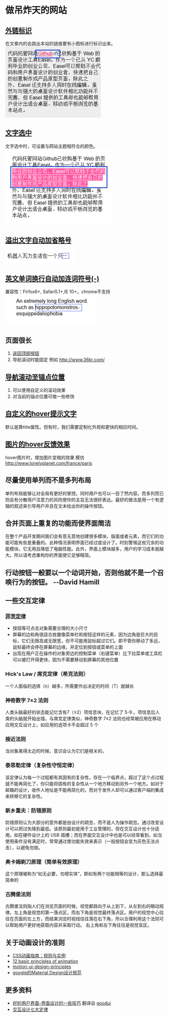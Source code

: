 # 做吊炸天的网站

## [外链标识](http://htmlpreview.github.io/?https://github.com/iamjoel/make-cool-site/blob/master/external-link/index.html)
在文章内的会跳出本站的链接要有小图标进行标识出来。    
![外链标识](external-link/demo.png)

## [文字选中](http://htmlpreview.github.io/?https://github.com/iamjoel/make-cool-site/blob/master/text-selected/text-selected.html)
文字选中时，可设置与网站主题相符合的颜色。    
![文字选中](text-selected/demo.png)

## [溢出文字自动加省略号](http://htmlpreview.github.io/?https://github.com/iamjoel/make-cool-site/blob/master/text-overflow/index.html)
![溢出文字自动加省略号](text-overflow/demo.png)

## [英文单词换行自动加连词符号(-)](http://htmlpreview.github.io/?https://github.com/iamjoel/make-cool-site/blob/master/en-word-break/index.html)
兼容性：Firfox6+, Safari5.1+,IE 10+。chrome不支持    
![英文单词换行自动加连词符](en-word-break/demo.png)

## 页面很长
1. [返回顶部按钮](http://htmlpreview.github.io/?https://github.com/iamjoel/make-cool-site/blob/master/scroll-to-top/index.html)
1. 导航滚动时能固定
例如 http://www.36kr.com/

## [导航滚动至锚点位置](http://htmlpreview.github.io/?https://github.com/iamjoel/make-cool-site/blob/master/nav-scroll-anim/index.html)
1. 可以使用自定义的滚动效果
1. 对当前的锚点位置可做一些修饰

## [自定义的hover提示文字](http://htmlpreview.github.io/?https://github.com/iamjoel/make-cool-site/blob/master/tool-tip/index.html)
默认是靠title属性。但有时，我们需要定制化外观和更快的相应时间。

## [图片的hover反馈效果](http://htmlpreview.github.io/?https://github.com/iamjoel/make-cool-site/blob/master/img-hover/index.html)
hover图片时，增加图片变暗的效果
模仿 http://www.lonelyplanet.com/france/paris


## 尽量使用单列而不是多列布局
单列布局能够让对全局有更好的掌控。同时用户也可以一目了然内容。而多列而已则会有分散用户注意力的风险使你的主旨无法很好表达。最好的做法是用一个有逻辑的叙述来引导用户并且在文末给出你的操作按钮。

## 合并页面上重复的功能而使界面简洁
在整个产品开发期间我们会有意无意地创建很多模块，版面或者元素，而它们的功能可能有些是重叠的。此种情况表明界面已经过度设计了。时刻警惕这些冗余的功能模块，它无用且降低了电脑性能。此外，界面上模块越多，用户的学习成本就越大。所以请考虑重构你的界面使它足够精简。

## 行动按钮一般要以一个动词开始，否则他就不是一个召唤行为的按钮。 --David Hamill

## 一些交互定律
### [菲茨定律](http://zh.wikipedia.org/zh/%E8%B4%B9%E8%8C%A8%E6%B3%95%E5%88%99)
* 按钮等可点击对象需要合理的大小尺寸
* 屏幕的边和角很适合放置像菜单栏和按钮这样的元素，因为边角是巨大的目标，它们无限高或无限宽，你不可能用鼠标超过它们。即不管你移动了多远，鼠标最终会停在屏幕的边缘，并定位到按钮或菜单的上面
* 出现在用户正在操作的对象旁边的控制菜单（右键菜单）比下拉菜单或工具栏可以被打开得更快，因为不需要移动到屏幕的其他位置

### Hick's Law / 席克定律（希克法则）
一个人面临的选择（n）越多，所需要作出决定的时间（T）就越长

### 神奇数字 7±2 法则
人类头脑最好的状态能记忆含有7（±2）项信息块，在记忆了 5-9 。项信息后人类的头脑就开始出错。与席克定律类似，神奇数字 7±2 法则也经常被应用在移动应用交互设计上，如应用的选项卡不会超过 5 个

### 接近法则
当对象离得太近的时候，意识会认为它们是相关的。

### 泰思勒定律（复杂性守恒定律）
该定律认为每一个过程都有其固有的复杂性，存在一个临界点，超过了这个点过程就不能再简化了，你只能将固有的复杂性从一个地方移动到另外一个地方。如对于邮箱的设计，收件人地址是不能再简化的，而对于发件人却可以通过客户端的集成来转移它的复杂性。

### 新乡重夫：防错原则
防错原则认为大部分的意外都是由设计的疏忽，而不是人为操作疏忽。通过改变设计可以把过失降到最低。该原则最初是用于工业管理的，但在交互设计也十分适用。如在硬件设计上的 USB 插槽；而在界面交互设计中也是可以经常看到，如当使用条件没有满足时，常常通过使功能失效来表示（一般按钮会变为灰色无法点击），以避免勿按。

### 奥卡姆剃刀原理（简单有效原理）
这个原理被称为“如无必要，勿增实体”，即如有两个功能相等的设计，那么选择最简单的

### 古腾堡法则
古腾堡法则指人们在浏览页面的时候，视觉都趋向于从上到下，从左到右的眼动规律。左上角是视觉的第一落点区，而右下角是视觉最终落点区。用户的视觉中心往往在页面的左上方，而结束浏览时视线往往落在右下角，所以合理利用这个法则可以帮助用户更好地获取内容并采取行动。 右上角和左下角往往是视觉盲区。

## 关于动画设计的准则
* [CSS动画指南：规则与实例](http://zhubo.tumblr.com/css3-animation-in-12-principles)
* [12 basic principles of animation](http://en.wikipedia.org/wiki/12_basic_principles_of_animation)
* [motion-ui-design-principles](http://www.beyondkinetic.com/motion-ui-design-principles/)
* [google的Material Design设计规范](http://www.google.com/design/spec/animation/authentic-motion.html)

## 更多资料
* [好的用户界面-界面设计的一些技巧](http://www.cnblogs.com/Wayou/p/goodui.html) 翻译自 [goodui](http://goodui.org/)
* [交互设计七大定律](http://www.geekpark.net/topics/166489)





